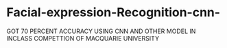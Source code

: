 # Facial-expression-Recognition-cnn-
GOT 70 PERCENT ACCURACY USING CNN AND OTHER MODEL IN INCLASS COMPETTION OF MACQUARIE UNIVERSITY
